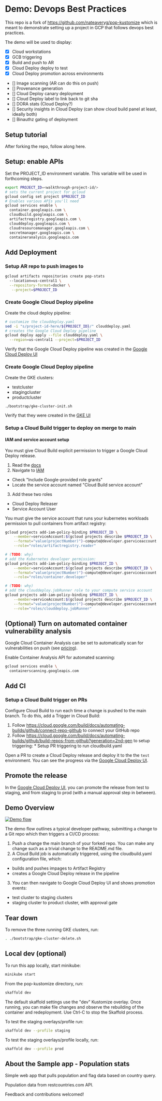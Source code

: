 # Demo: Devops Best Practices

This repo is a fork of https://github.com/nateaveryg/pop-kustomize which is meant to demonstrate
setting up a project in GCP that follows devops best practices.

The demo will be used to display:
- [x] Cloud workstations
- [x] GCB triggering
- [x] Build and push to AR
- [x] Cloud Deploy deploy to test
- [x] Cloud Deploy promotion across environments
- [] Image scanning (AR can do this on push)
- [] Provenance generation
- [] Cloud Deploy canary deployment
- [] Cloud Deploy label to link back to git sha
- [] DORA stats (Cloud Deploy?)
- [] Security insights in Cloud Deploy (can show cloud build panel at least, ideally both)
- [] Binauthz gating of deployment

## Setup tutorial

After forking the repo, follow along here.

## Setup: enable APIs

Set the PROJECT_ID environment variable. This variable will be used in forthcoming steps.

```bash
export PROJECT_ID=<walkthrough-project-id/>
# sets the current project for gcloud
gcloud config set project $PROJECT_ID
# Enables various APIs you'll need
gcloud services enable \
  container.googleapis.com \
  cloudbuild.googleapis.com \
  artifactregistry.googleapis.com \
  clouddeploy.googleapis.com \
  cloudresourcemanager.googleapis.com \
  secretmanager.googleapis.com \
  containeranalysis.googleapis.com
```

## Add Deployment

### Setup AR repo to push images to

```bash
gcloud artifacts repositories create pop-stats
  --location=us-central1 \
  --repository-format=docker \
   --project=$PROJECT_ID
```

### Create Google Cloud Deploy pipeline

Create the cloud deploy pipeline:
```bash
# customize the clouddeploy.yaml 
sed -i "s/project-id-here/${PROJECT_ID}/" clouddeploy.yaml
# creates the Google Cloud Deploy pipeline
gcloud deploy apply --file clouddeploy.yaml \
  --region=us-central1 --project=$PROJECT_ID
```

Verify that the Google Cloud Deploy pipeline was created in the 
[Google Cloud Deploy UI](https://console.cloud.google.com/deploy/delivery-pipelines)

### Create Google Cloud Deploy pipeline

Create the GKE clusters:
* testcluster
* stagingcluster
* productcluster

```bash
./bootstrap/gke-cluster-init.sh
```

Verify that they were created in the [GKE UI](https://pantheon.corp.google.com/kubernetes/list/overview)

### Setup a Cloud Build trigger to deploy on merge to main

#### IAM and service account setup

You must give Cloud Build explicit permission to trigger a Google Cloud Deploy release.
1. Read the [docs](https://cloud.google.com/deploy/docs/integrating-ci)
2. Navigate to [IAM](https://console.cloud.google.com/iam-admin/iam)
  * Check "Include Google-provided role grants"
  * Locate the service account named "Cloud Build service account"
3. Add these two roles
  * Cloud Deploy Releaser
  * Service Account User

You must give the service account that runs your kubernetes workloads
permission to pull containers from artifact registry:
```bash
gcloud projects add-iam-policy-binding $PROJECT_ID \
    --member=serviceAccount:$(gcloud projects describe $PROJECT_ID \
    --format="value(projectNumber)")-compute@developer.gserviceaccount.com \
    --role="roles/artifactregistry.reader"

# (TODO: why)
# add the Kubernetes developer permission:
gcloud projects add-iam-policy-binding $PROJECT_ID \
    --member=serviceAccount:$(gcloud projects describe $PROJECT_ID \
    --format="value(projectNumber)")-compute@developer.gserviceaccount.com \
    --role="roles/container.developer"

# (TODO: why)
# add the clouddeploy.jobRunner role to your compute service account
gcloud projects add-iam-policy-binding $PROJECT_ID \
    --member=serviceAccount:$(gcloud projects describe $PROJECT_ID \
    --format="value(projectNumber)")-compute@developer.gserviceaccount.com \
    --role="roles/clouddeploy.jobRunner"
```

## (Optional) Turn on automated container vulnerability analysis
Google Cloud Container Analysis can be set to automatically scan for vulnerabilities on push (see [pricing](https://cloud.google.com/container-analysis/pricing)). 

Enable Container Analysis API for automated scanning:

<walkthrough-enable-apis apis="containerscanning.googleapis.com"></walkthrough-enable-apis>

```bash
gcloud services enable \
  containerscanning.googleapis.com
```
## Add CI

### Setup a Cloud Build trigger on PRs

Configure Cloud Build to run each time a change is pushed to the main branch. To do this, add a Trigger in Cloud Build:
  1. Follow https://cloud.google.com/build/docs/automating-builds/github/connect-repo-github to connect
     your GitHub repo
  2. Follow https://cloud.google.com/build/docs/automating-builds/github/build-repos-from-github?generation=2nd-gen to setup triggering:
    * Setup PR triggering to run cloudbuild.yaml

Open a PR to create a Cloud Deploy release and deploy it to the
the `test` environment.  You can see the progress via the
[Google Cloud Deploy UI](https://console.cloud.google.com/deploy/delivery-pipelines).

## Promote the release

In the [Google Cloud Deploy UI](https://console.cloud.google.com/deploy/delivery-pipelines),
you can promote the release from test to staging, and from staging to prod (with a manual
approval step in between).

## Demo Overview

[![Demo flow](https://user-images.githubusercontent.com/76225123/145627874-86971a34-768b-4fc0-9e96-d7a769961321.png)](https://user-images.githubusercontent.com/76225123/145627874-86971a34-768b-4fc0-9e96-d7a769961321.png)

The demo flow outlines a typical developer pathway, submitting a change to a Git repo which then triggers a CI/CD process:
1. Push a change the main branch of your forked repo. You can make any change such as a trivial change to the README.md file.
2. A Cloud Build job is automatically triggered, using the <walkthrough-editor-open-file filePath="cloudbuild.yaml">
cloudbuild.yaml</walkthrough-editor-open-file>  configuration file, which:
  * builds and pushes impages to Artifact Registry
  * creates a Google Cloud Deploy release in the pipeline
3. You can then navigate to Google Cloud Deploy UI and shows promotion events:
  * test cluster to staging clusters
  * staging cluster to product cluster, with approval gate

## Tear down

To remove the three running GKE clusters, run:
```bash
. ./bootstrap/gke-cluster-delete.sh
```

## Local dev (optional)

To run this app locally, start minikube:
```bash 
minikube start
```

From the pop-kustomize directory, run:
```bash
skaffold dev
```

The default skaffold settings use the "dev" Kustomize overlay. Once running, you can make file changes and observe the rebuilding of the container and redeployment. Use Ctrl-C to stop the Skaffold process.

To test the staging overlays/profile run:
```bash
skaffold dev --profile staging
```

To test the staging overlays/profile locally, run:
```bash
skaffold dev --profile prod
```
## About the Sample app - Population stats

Simple web app that pulls population and flag data based on country query.

Population data from restcountries.com API.

Feedback and contributions welcomed!
